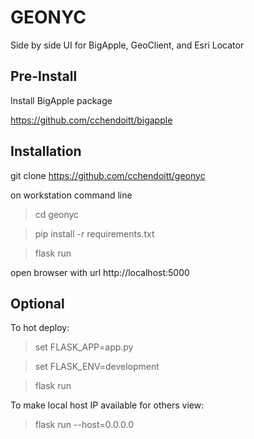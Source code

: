# GEONYC

Side by side UI for BigApple, GeoClient, and Esri Locator

## Pre-Install

Install BigApple package

https://github.com/cchendoitt/bigapple

## Installation

git clone https://github.com/cchendoitt/geonyc

on workstation command line
  
  > cd geonyc

  > pip install -r requirements.txt
  
  > flask run

  open browser with url http://localhost:5000 

## Optional 

To hot deploy:

  > set FLASK_APP=app.py
  
  > set FLASK_ENV=development
  
  > flask run

To make local host IP available for others view:

  > flask run --host=0.0.0.0
